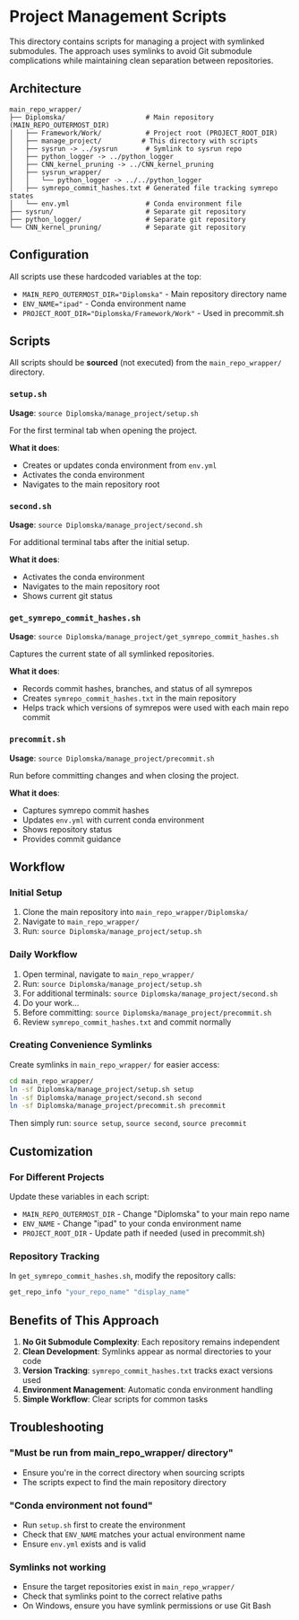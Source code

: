 # Project Management Scripts

This directory contains scripts for managing a project with symlinked submodules. The approach uses symlinks to avoid Git submodule complications while maintaining clean separation between repositories.

## Architecture

```
main_repo_wrapper/
├── Diplomska/                    # Main repository (MAIN_REPO_OUTERMOST_DIR)
│   ├── Framework/Work/           # Project root (PROJECT_ROOT_DIR)  
│   ├── manage_project/          # This directory with scripts
│   ├── sysrun -> ../sysrun       # Symlink to sysrun repo
│   ├── python_logger -> ../python_logger
│   ├── CNN_kernel_pruning -> ../CNN_kernel_pruning
│   ├── sysrun_wrapper/
│   │   └── python_logger -> ../../python_logger
│   ├── symrepo_commit_hashes.txt # Generated file tracking symrepo states
│   └── env.yml                   # Conda environment file
├── sysrun/                       # Separate git repository
├── python_logger/                # Separate git repository
└── CNN_kernel_pruning/           # Separate git repository
```

## Configuration

All scripts use these hardcoded variables at the top:
- `MAIN_REPO_OUTERMOST_DIR="Diplomska"` - Main repository directory name
- `ENV_NAME="ipad"` - Conda environment name
- `PROJECT_ROOT_DIR="Diplomska/Framework/Work"` - Used in precommit.sh

## Scripts

All scripts should be **sourced** (not executed) from the `main_repo_wrapper/` directory.

### `setup.sh`
**Usage**: `source Diplomska/manage_project/setup.sh`

For the first terminal tab when opening the project.

**What it does**:
- Creates or updates conda environment from `env.yml`
- Activates the conda environment
- Navigates to the main repository root

### `second.sh`
**Usage**: `source Diplomska/manage_project/second.sh`

For additional terminal tabs after the initial setup.

**What it does**:
- Activates the conda environment
- Navigates to the main repository root
- Shows current git status

### `get_symrepo_commit_hashes.sh`
**Usage**: `source Diplomska/manage_project/get_symrepo_commit_hashes.sh`

Captures the current state of all symlinked repositories.

**What it does**:
- Records commit hashes, branches, and status of all symrepos
- Creates `symrepo_commit_hashes.txt` in the main repository
- Helps track which versions of symrepos were used with each main repo commit

### `precommit.sh`
**Usage**: `source Diplomska/manage_project/precommit.sh`

Run before committing changes and when closing the project.

**What it does**:
- Captures symrepo commit hashes
- Updates `env.yml` with current conda environment
- Shows repository status
- Provides commit guidance

## Workflow

### Initial Setup
1. Clone the main repository into `main_repo_wrapper/Diplomska/`
2. Navigate to `main_repo_wrapper/`
3. Run: `source Diplomska/manage_project/setup.sh`

### Daily Workflow
1. Open terminal, navigate to `main_repo_wrapper/`
2. Run: `source Diplomska/manage_project/setup.sh`
3. For additional terminals: `source Diplomska/manage_project/second.sh`
4. Do your work...
5. Before committing: `source Diplomska/manage_project/precommit.sh`
6. Review `symrepo_commit_hashes.txt` and commit normally

### Creating Convenience Symlinks

Create symlinks in `main_repo_wrapper/` for easier access:

```bash
cd main_repo_wrapper/
ln -sf Diplomska/manage_project/setup.sh setup
ln -sf Diplomska/manage_project/second.sh second  
ln -sf Diplomska/manage_project/precommit.sh precommit
```

Then simply run: `source setup`, `source second`, `source precommit`

## Customization

### For Different Projects
Update these variables in each script:
- `MAIN_REPO_OUTERMOST_DIR` - Change "Diplomska" to your main repo name
- `ENV_NAME` - Change "ipad" to your conda environment name
- `PROJECT_ROOT_DIR` - Update path if needed (used in precommit.sh)

### Repository Tracking
In `get_symrepo_commit_hashes.sh`, modify the repository calls:
```bash
get_repo_info "your_repo_name" "display_name"
```

## Benefits of This Approach

1. **No Git Submodule Complexity**: Each repository remains independent
2. **Clean Development**: Symlinks appear as normal directories to your code
3. **Version Tracking**: `symrepo_commit_hashes.txt` tracks exact versions used
4. **Environment Management**: Automatic conda environment handling
5. **Simple Workflow**: Clear scripts for common tasks

## Troubleshooting

### "Must be run from main_repo_wrapper/ directory"
- Ensure you're in the correct directory when sourcing scripts
- The scripts expect to find the main repository directory

### "Conda environment not found"
- Run `setup.sh` first to create the environment
- Check that `ENV_NAME` matches your actual environment name
- Ensure `env.yml` exists and is valid

### Symlinks not working
- Ensure the target repositories exist in `main_repo_wrapper/`
- Check that symlinks point to the correct relative paths
- On Windows, ensure you have symlink permissions or use Git Bash